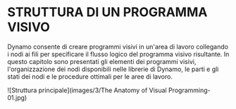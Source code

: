 

# STRUTTURA DI UN PROGRAMMA VISIVO

Dynamo consente di creare programmi visivi in un'area di lavoro collegando i nodi ai fili per specificare il flusso logico del programma visivo risultante. In questo capitolo sono presentati gli elementi dei programmi visivi, l'organizzazione dei nodi disponibili nelle librerie di Dynamo, le parti e gli stati dei nodi e le procedure ottimali per le aree di lavoro.

![Struttura principale](images/3/The Anatomy of Visual Programming-01.jpg)

